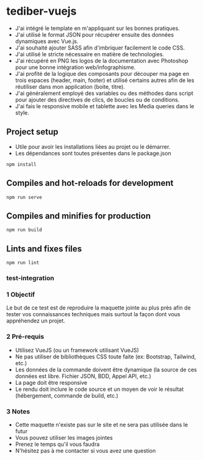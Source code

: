 # tediber-vuejs

- J'ai intégré le template en m'appliquant sur les bonnes pratiques.
- J'ai utilisé le format JSON pour récupérer ensuite des données dynamiques avec Vue.js.
- J'ai souhaité ajouter SASS afin d'imbriquer facilement le code CSS.
- J'ai utilisé le stricte nécessaire en matière de technologies.
- J'ai récupéré en PNG les logos de la documentation avec Photoshop pour une bonne intégration web/infographisme.
- J'ai profité de la logique des composants pour découper ma page en trois espaces (header, main, footer) et utilisé certains autres afin de les réutiliser dans mon application (boite, titre).
- J'ai généralement employé des variables ou des méthodes dans script pour ajouter des directives de clics, de boucles ou de conditions.
- J'ai fais le responsive mobile et tablette avec les Media queries dans le style.

## Project setup

- Utile pour avoir les installations liées au projet ou le démarrer.
- Les dépendances sont toutes présentes dans le package.json
```
npm install
```
## Compiles and hot-reloads for development
```
npm run serve
```
## Compiles and minifies for production
```
npm run build
```
## Lints and fixes files
```
npm run lint
```

### test-integration
### 1 Objectif

Le but de ce test est de reproduire la maquette jointe au plus près afin de tester vos connaissances techniques mais surtout la façon dont vous appréhendez un projet.

### 2 Pré-requis

- Utilisez VueJS (ou un framework utilisant VueJS)
- Ne pas utiliser de bibliothèques CSS toute faite (ex: Bootstrap, Tailwind, etc.)
- Les données de la commande doivent être dynamique (la source de ces données est libre. Fichier JSON, BDD, Appel API, etc.)
- La page doit être responsive
- Le rendu doit inclure le code source et un moyen de voir le résultat (hébergement, commande de build, etc.)

### 3 Notes

- Cette maquette n'existe pas sur le site et ne sera pas utilisée dans le futur
- Vous pouvez utiliser les images jointes
- Prenez le temps qu'il vous faudra
- N'hésitez pas à me contacter si vous avez une question